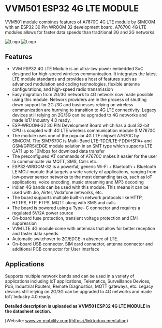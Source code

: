 
# VVM501 ESP32 4G LTE MODULE

VVM501 module combines features of  A7670C 4G LTE module by SIMCOM with an ESP32 30 Pin WROOM 32 development board. A7670C 4G LTE modules allows for faster data speeds than traditional 3G and 2G networks. 



![Logo](https://vv-mobility.com/wp-content/uploads/2022/10/ESP324GLTETopView-480x658.jpg)
![Logo](https://vv-mobility.com/wp-content/uploads/2022/10/ESP324GLTEIsoView-1536x1042.jpg)


## Features

*	VVM ESP32 4G LTE Module is an ultra-low power embedded SoC designed for high-speed wireless communication. It integrates the latest LTE module standards and provides a host of features such as advanced modulation and coding technologies, flexible antenna configurations, and high-speed radio transmission
*	Easy migration from 2G/3G network to 4G network now made possible using this module. Network providers are in the process of shutting down support for 2G /3G and businesses relying on wireless communication are hurrying to transition to 4G LTE connectivity. Legacy devices still relying on 2G/3G can be upgraded to 4G networks and made IoT/ Industry 4.0 ready.
*	ESP-WROOM-32 30 PIN Development Board which has a dual 32-bit CPU is coupled with 4G LTE wireless communication module SIM7670C
*	The module uses one of the popular 4G LTE chipset A7670C by SIMCOM. The SIM7670C is Multi-Band LTE-TDD/LTE-FDD/HSPA+ and GSM/GPRS/EDGE module solution in an SMT type which supports LTE CAT1 up to 10Mbps for download data transfer
*	The preconfigured AT commands of A7670C makes it easier for the user to communicate via MQTT, SMS, Calls etc.
*	ESP32-WROOM-32 is a powerful, generic Wi-Fi + Bluetooth + Bluetooth LE MCU module that targets a wide variety of applications, ranging from low-power sensor networks to the most demanding tasks, such as IoT applications, voice encoding, music streaming and MP3 decoding
*	Indian 4G bands can be used with this module. This means it can be used with Jio, Airtel, Vodafone networks, etc. 
*	The board supports multiple built-in network protocols like HTTP, HTTPS, FTP, FTPS, MQTT along with SMS and calls
*	The board is powered using a Type- C connector and requires a regulated 5V/2A power source 
*	On-board fuse protection, transient voltage protection  and EMI suppression
*	VVM LTE 4G module come with antennas that allow for better reception and faster data speeds.
*	Automatic switchover to 2G/EDGE in absence of LTE.
*	On-board USB connector, SIM card connector, antenna connector and additional PCB connector for User Interface
## Applications
  Supports multiple network bands and can be used in a variety of applications including IoT applications, Telematics, Surveillance Devices, PoS, Industrial Routers, Remote Diagnostics, MQTT gateways, etc. Legacy devices still relying on 2G/3G can be upgraded to 4G networks and made IoT/ Industry 4.0 ready.

**Detailed description is uploaded as VVM501 ESP32 4G LTE MODULE in the datasheet section.**

[Website: www.vv-mobility.com](https://linktodocumentation)

